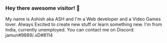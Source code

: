 ### Hey there awesome visitor! 👋

<!--
**Ash-6576/Ash-6576** is a ✨ _special_ ✨ repository because its `README.md` (this file) appears on your GitHub profile.

Here are some ideas to get you started:

- 🔭 I’m currently working on Discord.js
- 🌱 I’m currently learning Node.js
- 📫 How to reach me: Discord - jamun#9889 , Gmail - ash420hh@gmail.com
- ⚡ Fun fact: The letter "a" doesn't appear in any number written out until "one thousand"

--> My name is Ashish aka ASH and I'm a Web developer and a Video Games lover. Always Excited to create new stuff or learn something new. I'm from India, currently unemployed. You can contact me on Discord: jamun#9889/.xD#8114
